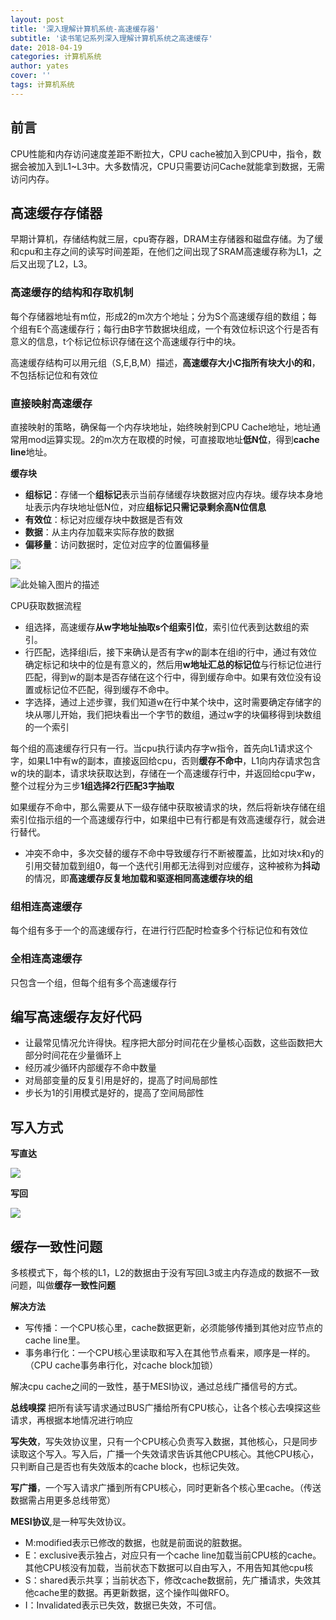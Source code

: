 ```yaml
---
layout: post
title: '深入理解计算机系统-高速缓存器'
subtitle: '读书笔记系列深入理解计算机系统之高速缓存'
date: 2018-04-19
categories: 计算机系统
author: yates
cover: ''
tags: 计算机系统
---
```


## 前言
CPU性能和内存访问速度差距不断拉大，CPU cache被加入到CPU中，指令，数据会被加入到L1~L3中。大多数情况，CPU只需要访问Cache就能拿到数据，无需访问内存。

## 高速缓存存储器
早期计算机，存储结构就三层，cpu寄存器，DRAM主存储器和磁盘存储。为了缓和cpu和主存之间的读写时间差距，在他们之间出现了SRAM高速缓存称为L1，之后又出现了L2，L3。

### 高速缓存的结构和存取机制
每个存储器地址有m位，形成2的m次方个地址；分为S个高速缓存组的数组；每个组有E个高速缓存行；每行由B字节数据块组成，一个有效位标识这个行是否有意义的信息，t个标记位标识存储在这个高速缓存行中的块。

高速缓存结构可以用元组（S,E,B,M）描述，**高速缓存大小C指所有块大小的和**，不包括标记位和有效位

### 直接映射高速缓存
直接映射的策略，确保每一个内存块地址，始终映射到CPU Cache地址，地址通常用mod运算实现。2的m次方在取模的时候，可直接取地址**低N位**，得到**cache line**地址。

**缓存块**

- **组标记**：存储一个**组标记**表示当前存储缓存块数据对应内存块。缓存块本身地址表示内存块地址低N位，对应**组标记只需记录剩余高N位信息**
- **有效位**：标记对应缓存块中数据是否有效
- **数据**：从主内存加载来实际存放的数据
- **偏移量**：访问数据时，定位对应字的位置偏移量

![](https://yatesblog.oss-cn-shenzhen.aliyuncs.com/img/computer-system-Perspective/51.png)

![此处输入图片的描述](http://yatesblog.oss-cn-shenzhen.aliyuncs.com/img/computer-system-Perspective/19.png)

CPU获取数据流程

- 组选择，高速缓存**从w字地址抽取s个组索引位**，索引位代表到达数组的索引。
- 行匹配，选择组i后，接下来确认是否有字w的副本在组i的行中，通过有效位确定标记和块中的位是有意义的，然后用**w地址汇总的标记位**与行标记位进行匹配，得到w的副本是否存储在这个行中，得到缓存命中。如果有效位没有设置或标记位不匹配，得到缓存不命中。
- 字选择，通过上述步骤，我们知道w在行中某个块中，这时需要确定存储字的块从哪儿开始，我们把块看出一个字节的数组，通过w字的块偏移得到块数组的一个索引


每个组的高速缓存行只有一行。当cpu执行读内存字w指令，首先向L1请求这个字，如果L1中有w的副本，直接返回给cpu，否则**缓存不命中**，L1向内存请求包含w的块的副本，请求块获取达到，存储在一个高速缓存行中，并返回给cpu字w，整个过程分为三步**1组选择2行匹配3字抽取**

如果缓存不命中，那么需要从下一级存储中获取被请求的块，然后将新块存储在组索引位指示组的一个高速缓存行中，如果组中已有行都是有效高速缓存行，就会进行替代。

- 冲突不命中，多次交替的缓存不命中导致缓存行不断被覆盖，比如对块x和y的引用交替加载到组0，每一个迭代引用都无法得到对应缓存，这种被称为**抖动**的情况，即**高速缓存反复地加载和驱逐相同高速缓存块的组**

### 组相连高速缓存
每个组有多于一个的高速缓存行，在进行行匹配时检查多个行标记位和有效位
### 全相连高速缓存
只包含一个组，但每个组有多个高速缓存行

## 编写高速缓存友好代码
- 让最常见情况允许得快。程序把大部分时间花在少量核心函数，这些函数把大部分时间花在少量循环上
- 经历减少循环内部缓存不命中数量
- 对局部变量的反复引用是好的，提高了时间局部性
- 步长为1的引用模式是好的，提高了空间局部性


## 写入方式

**写直达**

![](https://yatesblog.oss-cn-shenzhen.aliyuncs.com/img/computer-system-Perspective/52.png)

**写回**

![](https://yatesblog.oss-cn-shenzhen.aliyuncs.com/img/computer-system-Perspective/53.png)

## 缓存一致性问题

多核模式下，每个核的L1，L2的数据由于没有写回L3或主内存造成的数据不一致问题，叫做**缓存一致性问题**

**解决方法**

- 写传播：一个CPU核心里，cache数据更新，必须能够传播到其他对应节点的cache line里。
- 事务串行化：一个CPU核心里读取和写入在其他节点看来，顺序是一样的。（CPU cache事务串行化，对cache block加锁）

解决cpu cache之间的一致性，基于MESI协议，通过总线广播信号的方式。

**总线嗅探**
把所有读写请求通过BUS广播给所有CPU核心，让各个核心去嗅探这些请求，再根据本地情况进行响应

**写失效**，写失效协议里，只有一个CPU核心负责写入数据，其他核心，只是同步读取这个写入。写入后，广播一个失效请求告诉其他CPU核心。其他CPU核心，只判断自己是否也有失效版本的cache block，也标记失效。

**写广播**，一个写入请求广播到所有CPU核心，同时更新各个核心里cache。（传送数据需占用更多总线带宽）

**MESI协议**,是一种写失效协议。

- M:modified表示已修改的数据，也就是前面说的脏数据。
- E：exclusive表示独占，对应只有一个cache line加载当前CPU核的cache。其他CPU核没有加载，当前状态下数据可以自由写入，不用告知其他cpu核
- S：shared表示共享；当前状态下，修改cache数据前，先广播请求，失效其他cache里的数据。再更新数据，这个操作叫做RFO。
- I：Invalidated表示已失效，数据已失效，不可信。